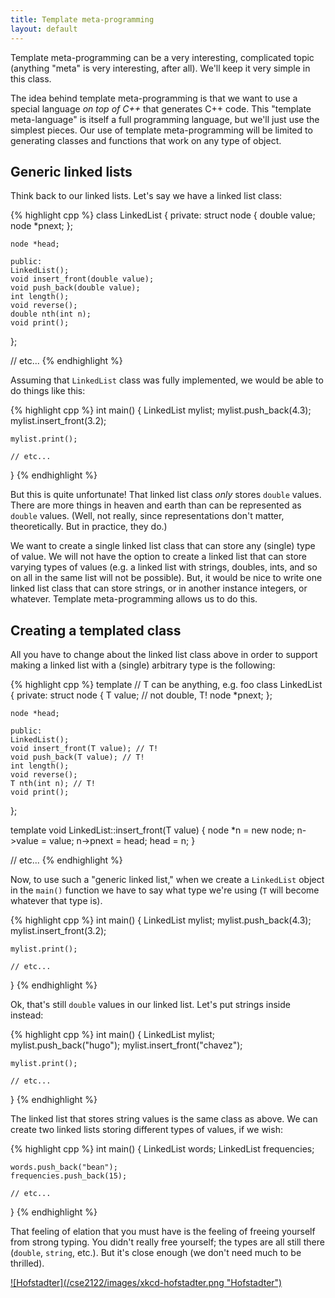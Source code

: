 ```yaml
---
title: Template meta-programming
layout: default
---
```


Template meta-programming can be a very interesting, complicated topic
(anything "meta" is very interesting, after all). We'll keep it very simple in
this class.

The idea behind template meta-programming is that we want to use a special
language *on top of C++* that generates C++ code. This "template meta-language"
is itself a full programming language, but we'll just use the simplest pieces.
Our use of template meta-programming will be limited to generating classes and
functions that work on any type of object.

## Generic linked lists

Think back to our linked lists. Let's say we have a linked list class:

{% highlight cpp %}
class LinkedList
{
    private:
    struct node
    {
        double value;
        node *pnext;
    };

    node *head;

    public:
    LinkedList();
    void insert_front(double value);
    void push_back(double value);
    int length();
    void reverse();
    double nth(int n);
    void print();
};

// etc...
{% endhighlight %}

Assuming that `LinkedList` class was fully implemented, we would be able to do
things like this:

{% highlight cpp %}
int main()
{
    LinkedList mylist;
    mylist.push_back(4.3);
    mylist.insert_front(3.2);

    mylist.print();

    // etc...
}
{% endhighlight %}

But this is quite unfortunate! That linked list class *only* stores `double`
values. There are more things in heaven and earth than can be represented as
`double` values. (Well, not really, since representations don't matter,
theoretically. But in practice, they do.)

We want to create a single linked list class that can store any (single) type
of value. We will not have the option to create a linked list that can store
varying types of values (e.g. a linked list with strings, doubles, ints, and so
on all in the same list will not be possible). But, it would be nice to write
one linked list class that can store strings, or in another instance integers,
or whatever. Template meta-programming allows us to do this.

## Creating a templated class

All you have to change about the linked list class above in order to support
making a linked list with a (single) arbitrary type is the following:

{% highlight cpp %}
template <typename T> // T can be anything, e.g. foo
class LinkedList
{
    private:
    struct node
    {
        T value; // not double, T!
        node *pnext;
    };

    node *head;

    public:
    LinkedList();
    void insert_front(T value); // T!
    void push_back(T value); // T!
    int length();
    void reverse();
    T nth(int n); // T!
    void print();
};

template<typename T>
void LinkedList<T>::insert_front(T value)
{
    node *n = new node;
    n->value = value;
    n->pnext = head;
    head = n;
}

// etc...
{% endhighlight %}

Now, to use such a "generic linked list," when we create a `LinkedList` object
in the `main()` function we have to say what type we're using (`T` will become
whatever that type is).

{% highlight cpp %}
int main()
{
    LinkedList<double> mylist;
    mylist.push_back(4.3);
    mylist.insert_front(3.2);

    mylist.print();

    // etc...
}
{% endhighlight %}

Ok, that's still `double` values in our linked list. Let's put strings inside
instead:

{% highlight cpp %}
int main()
{
    LinkedList<string> mylist;
    mylist.push_back("hugo");
    mylist.insert_front("chavez");

    mylist.print();

    // etc...
}
{% endhighlight %}

The linked list that stores string values is the same class as above. We can
create two linked lists storing different types of values, if we wish:

{% highlight cpp %}
int main()
{
    LinkedList<string> words;
    LinkedList<int> frequencies;

    words.push_back("bean");
    frequencies.push_back(15);

    // etc...
}
{% endhighlight %}

That feeling of elation that you must have is the feeling of freeing yourself
from strong typing. You didn't really free yourself; the types are all still
there (`double`, `string`, etc.). But it's close enough (we don't need much to
be thrilled).

<a href="http://imgs.xkcd.com/comics/hofstadter.png">
![Hofstadter](/cse2122/images/xkcd-hofstadter.png "Hofstadter")
</a>


